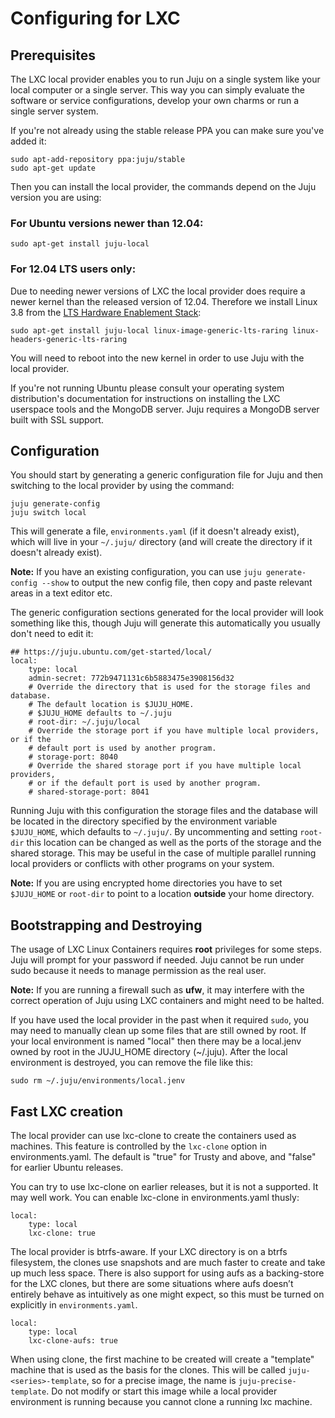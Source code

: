 # Configuring for LXC

## Prerequisites

The LXC local provider enables you to run Juju on a single system like your
local computer or a single server. This way you can simply evaluate the software
or service configurations, develop your own charms or run a single server system.

If you're not already using the stable release PPA you can make sure you've
added it:

    sudo apt-add-repository ppa:juju/stable
    sudo apt-get update

Then you can install the local provider, the commands depend on the Juju version
you are using:

### For Ubuntu versions newer than 12.04:

    sudo apt-get install juju-local

### For 12.04 LTS users only:

Due to needing newer versions of LXC the local provider does require a newer
kernel than the released version of 12.04. Therefore we install Linux 3.8 from
the [LTS Hardware Enablement
Stack](https://wiki.ubuntu.com/Kernel/LTSEnablementStack):

    sudo apt-get install juju-local linux-image-generic-lts-raring linux-headers-generic-lts-raring

You will need to reboot into the new kernel in order to use Juju with the local
provider.

If you're not running Ubuntu please consult your operating system distribution's
documentation for instructions on installing the LXC userspace tools and the
MongoDB server. Juju requires a MongoDB server built with SSL support.

## Configuration

You should start by generating a generic configuration file for Juju and then
switching to the local provider by using the command:

    juju generate-config
    juju switch local

This will generate a file, `environments.yaml` (if it doesn't already exist),
which will live in your `~/.juju/` directory (and will create the directory if
it doesn't already exist).

**Note:** If you have an existing configuration, you can use
`juju generate-config --show` to output the new config file, then copy and
paste relevant areas in a text editor etc.

The generic configuration sections generated for the local provider will look
something like this, though Juju will generate this automatically you usually
don't need to edit it:

    ## https://juju.ubuntu.com/get-started/local/
    local:
        type: local
        admin-secret: 772b9471131c6b5883475e3908156d32
        # Override the directory that is used for the storage files and database.
        # The default location is $JUJU_HOME.
        # $JUJU_HOME defaults to ~/.juju
        # root-dir: ~/.juju/local
        # Override the storage port if you have multiple local providers, or if the
        # default port is used by another program.
        # storage-port: 8040
        # Override the shared storage port if you have multiple local providers,
        # or if the default port is used by another program.
        # shared-storage-port: 8041

Running Juju with this configuration the storage files and the database will be
located in the directory specified by the environment variable `$JUJU_HOME`,
which defaults to `~/.juju/`. By uncommenting and setting `root-dir` this
location can be changed as well as the ports of the storage and the shared
storage. This may be useful in the case of multiple parallel running local
providers or conflicts with other programs on your system.

**Note:** If you are using encrypted home directories you have to set
`$JUJU_HOME` or `root-dir` to point to a location **outside** your home
directory.

## Bootstrapping and Destroying

The usage of LXC Linux Containers requires **root** privileges for some steps.
Juju will prompt for your password if needed. Juju cannot be run under sudo
because it needs to manage permission as the real user.

**Note:** If you are running a firewall such as **ufw**, it may interfere with
the correct operation of Juju using LXC containers and might need to be halted.

If you have used the local provider in the past when it required `sudo`, you may
need to manually clean up some files that are still owned by root. If your local
environment is named "local" then there may be a local.jenv owned by root in the
JUJU_HOME directory (~/.juju). After the local environment is destroyed, you can
remove the file like this:

    sudo rm ~/.juju/environments/local.jenv

## Fast LXC creation

The local provider can use lxc-clone to create the containers used as machines.
This feature is controlled by the `lxc-clone` option in environments.yaml. The
default is "true" for Trusty and above, and "false" for earlier Ubuntu releases.

You can try to use lxc-clone on earlier releases, but it is not a supported. It
may well work. You can enable lxc-clone in environments.yaml thusly:

    local:
        type: local
        lxc-clone: true

The local provider is btrfs-aware. If your LXC directory is on a btrfs
filesystem, the clones use snapshots and are much faster to create and take up
much less space. There is also support for using aufs as a backing-store for the
LXC clones, but there are some situations where aufs doesn’t entirely behave as
intuitively as one might expect, so this must be turned on explicitly in
`environments.yaml`.

    local:
        type: local
        lxc-clone-aufs: true

When using clone, the first machine to be created will create a "template"
machine that is used as the basis for the clones. This will be called
`juju-<series>-template`, so for a precise image, the name is
`juju-precise-template`. Do not modify or start this image while a local
provider environment is running because you cannot clone a running lxc machine.
